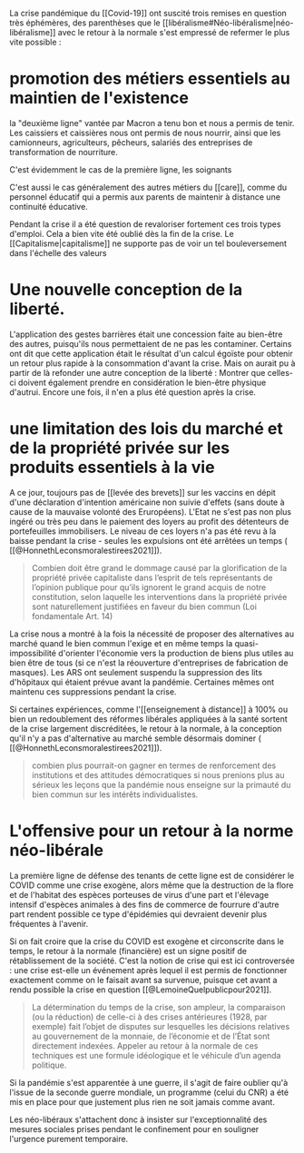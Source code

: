 La crise pandémique du [[Covid-19]] ont suscité trois remises en question très éphémères, des parenthèses que le [[libéralisme#Néo-libéralisme|néo-libéralisme]] avec le retour à la normale s'est empressé de refermer le plus vite possible : 

# promotion des métiers essentiels au maintien de l'existence

la "deuxième ligne" vantée par Macron a tenu bon et nous a permis de tenir. Les caissiers et caissières nous ont permis de nous nourrir, ainsi que les camionneurs, agriculteurs, pêcheurs, salariés des entreprises de transformation de nourriture.

C'est évidemment le cas de la première ligne, les soignants

C'est aussi le cas généralement des autres métiers du [[care]], comme du personnel éducatif qui a permis aux parents de maintenir à distance une continuité éducative. 

Pendant la crise il a été question de revaloriser fortement ces trois types d'emploi. Cela a bien vite été oublié dès la fin de la crise. Le [[Capitalisme|capitalisme]] ne supporte pas de voir un tel bouleversement dans l'échelle des valeurs

# Une nouvelle conception de la liberté. 

L'application des gestes barrières était une concession faite au bien-être des autres, puisqu'ils nous permettaient de ne pas les contaminer. Certains ont dit que cette application était le résultat d'un calcul égoïste pour obtenir un retour plus rapide à la consommation d'avant la crise. Mais on aurait pu à partir de là refonder une autre conception de la liberté : Montrer que celles-ci doivent également prendre en considération le bien-être physique d'autrui. 
Encore une fois, il n'en a plus été question après la crise. 

# une limitation des lois du marché et de la propriété privée sur les produits essentiels à la vie

A ce jour, toujours pas de [[levée des brevets]] sur les vaccins en dépit d'une déclaration d'intention américaine non suivie d'effets (sans doute à cause de la mauvaise volonté des Eruropéens). 
L'Etat ne s'est pas non plus ingéré ou très peu dans le paiement des loyers au profit des détenteurs de portefeuilles immobilisers. Le niveau de ces loyers n'a pas été revu à la baisse pendant la crise - seules les expulsions ont été arrêtées un temps ( [[@HonnethLeconsmoralestirees2021]]).

> Combien doit être grand le dommage causé par la glorification de la propriété privée capitaliste dans l’esprit de tels représentants de l’opinion publique pour qu’ils ignorent le grand acquis de notre constitution, selon laquelle les interventions dans la propriété privée sont naturellement justifiées en faveur du bien commun (Loi fondamentale Art. 14)

La crise nous a montré à la fois la nécessité de proposer des alternatives au marché quand le bien commun l'exige et en même temps la quasi-impossibilité d'orienter l'économie vers la production de biens plus utiles au bien être de tous (si ce n'est la réouverture d'entreprises de fabrication de masques). Les ARS ont seulement suspendu la suppression des lits d'hôpitaux qui étaient prévue avant la pandémie. Certaines mêmes ont maintenu ces suppressions pendant la crise. 

Si certaines expériences, comme l'[[enseignement à distance]] à 100% ou bien un redoublement des réformes libérales appliquées à la santé sortent de la crise largement discréditées, le retour à la normale, à la conception qu'il n'y a pas d'alternative au marché semble désormais dominer ( [[@HonnethLeconsmoralestirees2021]]). 

>combien plus pourrait-on gagner en termes de renforcement des institutions et des attitudes démocratiques si nous prenions plus au sérieux les leçons que la pandémie nous enseigne sur la primauté du bien commun sur les intérêts individualistes.

# L'offensive pour un retour à la norme néo-libérale

La première ligne de défense des tenants de cette ligne est de considérer le COVID comme une crise exogène, alors même que la destruction de la flore et de l'habitat des espèces porteuses de virus d'une part et l'élevage intensif d'espèces animales à des fins de commerce de fourrure d'autre part rendent possible ce type d'épidémies qui devraient devenir plus fréquentes à l'avenir. 

Si on fait croire que la crise du COVID est exogène et circonscrite dans le temps, le retour à la normale (financière) est un signe positif de rétablissement de la société. C'est la notion de crise qui est ici controversée : une crise est-elle un événement après lequel il est permis de fonctionner exactement comme on le faisait avant sa survenue, puisque cet avant a rendu possible la crise en question [[@LemoineQuelpublicpour2021]]. 

>La détermination du temps de la crise, son ampleur, la comparaison (ou la réduction) de celle-ci à des crises antérieures (1928, par exemple) fait l’objet de disputes sur lesquelles les décisions relatives au gouvernement de la monnaie, de l’économie et de l’État sont directement indexées. Appeler au retour à la normale de ces techniques est une formule idéologique et le véhicule d’un agenda politique.

Si la pandémie s'est apparentée à une guerre, il s'agit de faire oublier qu'à l'issue de la seconde guerre mondiale, un programme (celui du CNR) a été mis en place pour que justement plus rien ne soit jamais comme avant. 

Les néo-libéraux s'attachent donc à insister sur l'exceptionnalité des mesures sociales prises pendant le confinement pour en souligner l'urgence purement temporaire. 

